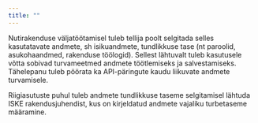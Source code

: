 ```yaml
---
title: ""
---
```

Nutirakenduse väljatöötamisel tuleb tellija poolt selgitada selles kasutatavate
andmete, sh isikuandmete, tundlikkuse tase (nt paroolid, asukohaandmed,
rakenduse töölogid). Sellest lähtuvalt tuleb kasutusele võtta sobivad
turvameetmed andmete töötlemiseks ja salvestamiseks. Tähelepanu tuleb pöörata ka
API-päringute kaudu liikuvate andmete turvamisele.

Riigiasutuste puhul tuleb andmete tundlikkuse taseme selgitamisel lähtuda ISKE
rakendusjuhendist, kus on kirjeldatud andmete vajaliku turbetaseme määramine.
